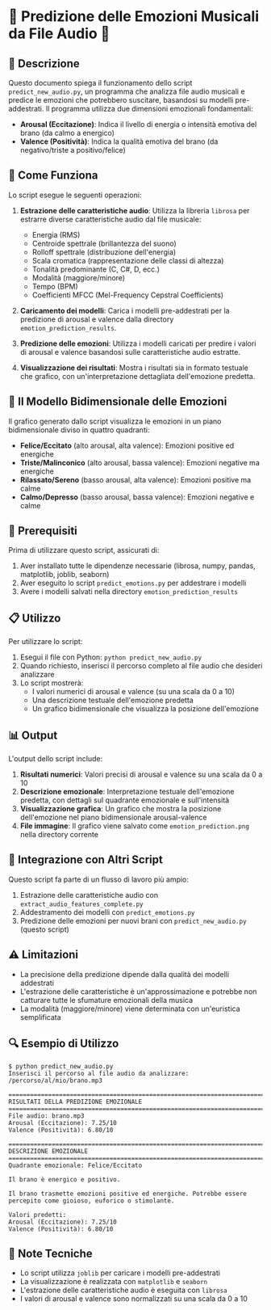 # 🎵 Predizione delle Emozioni Musicali da File Audio 🎵

## 📝 Descrizione

Questo documento spiega il funzionamento dello script `predict_new_audio.py`, un programma che analizza file audio musicali e predice le emozioni che potrebbero suscitare, basandosi su modelli pre-addestrati. Il programma utilizza due dimensioni emozionali fondamentali:

- **Arousal (Eccitazione)**: Indica il livello di energia o intensità emotiva del brano (da calmo a energico)
- **Valence (Positività)**: Indica la qualità emotiva del brano (da negativo/triste a positivo/felice)

## 🧠 Come Funziona

Lo script esegue le seguenti operazioni:

1. **Estrazione delle caratteristiche audio**: Utilizza la libreria `librosa` per estrarre diverse caratteristiche audio dal file musicale:
   - Energia (RMS)
   - Centroide spettrale (brillantezza del suono)
   - Rolloff spettrale (distribuzione dell'energia)
   - Scala cromatica (rappresentazione delle classi di altezza)
   - Tonalità predominante (C, C#, D, ecc.)
   - Modalità (maggiore/minore)
   - Tempo (BPM)
   - Coefficienti MFCC (Mel-Frequency Cepstral Coefficients)

2. **Caricamento dei modelli**: Carica i modelli pre-addestrati per la predizione di arousal e valence dalla directory `emotion_prediction_results`.

3. **Predizione delle emozioni**: Utilizza i modelli caricati per predire i valori di arousal e valence basandosi sulle caratteristiche audio estratte.

4. **Visualizzazione dei risultati**: Mostra i risultati sia in formato testuale che grafico, con un'interpretazione dettagliata dell'emozione predetta.

## 🔄 Il Modello Bidimensionale delle Emozioni

Il grafico generato dallo script visualizza le emozioni in un piano bidimensionale diviso in quattro quadranti:

- **Felice/Eccitato** (alto arousal, alta valence): Emozioni positive ed energiche
- **Triste/Malinconico** (alto arousal, bassa valence): Emozioni negative ma energiche
- **Rilassato/Sereno** (basso arousal, alta valence): Emozioni positive ma calme
- **Calmo/Depresso** (basso arousal, bassa valence): Emozioni negative e calme

## 🔧 Prerequisiti

Prima di utilizzare questo script, assicurati di:

1. Aver installato tutte le dipendenze necessarie (librosa, numpy, pandas, matplotlib, joblib, seaborn)
2. Aver eseguito lo script `predict_emotions.py` per addestrare i modelli
3. Avere i modelli salvati nella directory `emotion_prediction_results`

## 📋 Utilizzo

Per utilizzare lo script:

1. Esegui il file con Python: `python predict_new_audio.py`
2. Quando richiesto, inserisci il percorso completo al file audio che desideri analizzare
3. Lo script mostrerà:
   - I valori numerici di arousal e valence (su una scala da 0 a 10)
   - Una descrizione testuale dell'emozione predetta
   - Un grafico bidimensionale che visualizza la posizione dell'emozione

## 📊 Output

L'output dello script include:

1. **Risultati numerici**: Valori precisi di arousal e valence su una scala da 0 a 10
2. **Descrizione emozionale**: Interpretazione testuale dell'emozione predetta, con dettagli sul quadrante emozionale e sull'intensità
3. **Visualizzazione grafica**: Un grafico che mostra la posizione dell'emozione nel piano bidimensionale arousal-valence
4. **File immagine**: Il grafico viene salvato come `emotion_prediction.png` nella directory corrente

## 🔄 Integrazione con Altri Script

Questo script fa parte di un flusso di lavoro più ampio:

1. Estrazione delle caratteristiche audio con `extract_audio_features_complete.py`
2. Addestramento dei modelli con `predict_emotions.py`
3. Predizione delle emozioni per nuovi brani con `predict_new_audio.py` (questo script)

## ⚠️ Limitazioni

- La precisione della predizione dipende dalla qualità dei modelli addestrati
- L'estrazione delle caratteristiche è un'approssimazione e potrebbe non catturare tutte le sfumature emozionali della musica
- La modalità (maggiore/minore) viene determinata con un'euristica semplificata

## 🔍 Esempio di Utilizzo

```
$ python predict_new_audio.py
Inserisci il percorso al file audio da analizzare: /percorso/al/mio/brano.mp3

================================================================================
RISULTATI DELLA PREDIZIONE EMOZIONALE
================================================================================
File audio: brano.mp3
Arousal (Eccitazione): 7.25/10
Valence (Positività): 6.80/10

================================================================================
DESCRIZIONE EMOZIONALE
================================================================================
Quadrante emozionale: Felice/Eccitato

Il brano è energico e positivo.

Il brano trasmette emozioni positive ed energiche. Potrebbe essere percepito come gioioso, euforico o stimolante.

Valori predetti:
Arousal (Eccitazione): 7.25/10
Valence (Positività): 6.80/10
```

## 🧪 Note Tecniche

- Lo script utilizza `joblib` per caricare i modelli pre-addestrati
- La visualizzazione è realizzata con `matplotlib` e `seaborn`
- L'estrazione delle caratteristiche audio è eseguita con `librosa`
- I valori di arousal e valence sono normalizzati su una scala da 0 a 10